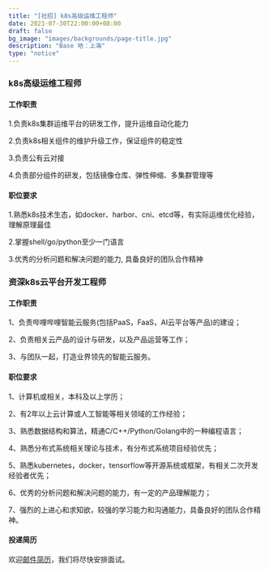 ```yaml
---
title: "[社招] k8s高级运维工程师"
date: 2021-07-30T22:00:00+08:00
draft: false
bg_image: "images/backgrounds/page-title.jpg"
description: "Base 地：上海"
type: "notice"
---
```


### k8s高级运维工程师

#### 工作职责

1.负责k8s集群运维平台的研发工作，提升运维自动化能力

2.负责k8s相关组件的维护升级工作，保证组件的稳定性

3.负责公有云对接

4.负责部分组件的研发，包括镜像仓库、弹性伸缩、多集群管理等

#### 职位要求

1.熟悉k8s技术生态，如docker、harbor、cni、etcd等，有实际运维优化经验，理解原理最佳

2.掌握shell/go/python至少一门语言

3.优秀的分析问题和解决问题的能力, 具备良好的团队合作精神

### 资深k8s云平台开发工程师

#### 工作职责

1、负责哔哩哔哩智能云服务(包括PaaS，FaaS，AI云平台等产品)的建设；

2、负责相关云产品的设计与研发，以及产品运营等工作；

3、与团队一起，打造业界领先的智能云服务。

#### 职位要求

1、计算机或相关，本科及以上学历；

2、有2年以上云计算或人工智能等相关领域的工作经验；

3、熟悉数据结构和算法，精通C/C++/Python/Golang中的一种编程语言；

4、熟悉分布式系统相关理论与技术，有分布式系统项目经验优先；

5、熟悉kubernetes，docker，tensorflow等开源系统或框架，有相关二次开发经验者优先；

6、优秀的分析问题和解决问题的能力，有一定的产品理解能力；

7、强烈的上进心和求知欲，较强的学习能力和沟通能力，具备良好的团队合作精神。


#### 投递简历

欢迎[邮件简历](liuchuanfeng@bilibili.com)，我们将尽快安排面试。

